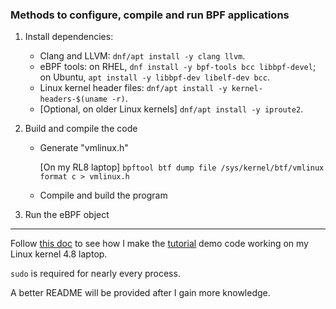 ### Methods to configure, compile and run BPF applications

1. Install dependencies:
    - Clang and LLVM: `dnf/apt install -y clang llvm`.
    - eBPF tools: on RHEL, `dnf install -y bpf-tools bcc libbpf-devel`; on Ubuntu, `apt install -y libbpf-dev libelf-dev bcc`.
    - Linux kernel header files: `dnf/apt install -y kernel-headers-$(uname -r)`.
    - [Optional, on older Linux kernels] `dnf/apt install -y iproute2`.
2. Build and compile the code 
   - Generate "vmlinux.h"
  
     [On my RL8 laptop] `bpftool btf dump file /sys/kernel/btf/vmlinux format c > vmlinux.h`

   - Compile and build the program

3. Run the eBPF object

---
Follow [this doc](https://docs.google.com/document/d/1HD9Kl1NmDHEd3fA-lk71VtIeaRk823jnvbbTyF6ozoM/edit?tab=t.1mdhq355iate#heading=h.txbm8aif3pua) to see how I make the [tutorial](https://docs.google.com/document/d/1HD9Kl1NmDHEd3fA-lk71VtIeaRk823jnvbbTyF6ozoM/edit?tab=t.1mdhq355iate#heading=h.txbm8aif3pua) demo code working on my Linux kernel 4.8 laptop.

`sudo` is required for nearly every process.

A better README will be provided after I gain more knowledge.

